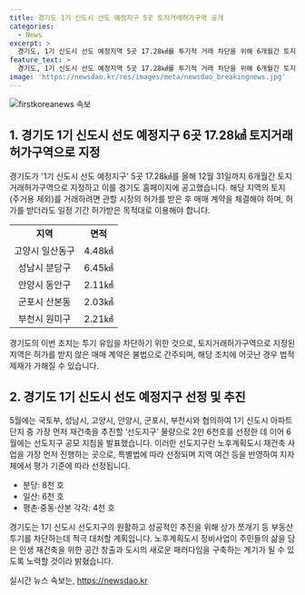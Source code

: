 ```yaml
---
title: 경기도 1기 신도시 선도 예정지구 5곳 토지거래허가구역 공개
categories:
  - News
excerpt: >
  경기도, 1기 신도시 선도 예정지역 5곳 17.28㎢를 투기적 거래 차단을 위해 6개월간 토지거래허가구역으로 지정했다. 해당 지역의 토지 거래는 관할 시장의 허가를 받아야 하며, 위반 시 벌금이 부과된다. 또한, 1기 신도시로 선정된 지역에서는 주민동의율 등을 고려하여 재건축을 추진할 예정이며, 도시주택실장은 투기를 차단하고 새로운 도시 패러다임을 구축하겠다고 밝혔다.
feature_text: >
  경기도, 1기 신도시 선도 예정지역 5곳 17.28㎢를 투기적 거래 차단을 위해 6개월간 토지거래허가구역으로 지정했다. 해당 지역의 토지 거래는 관할 시장의 허가를 받아야 하며, 위반 시 벌금이 부과된다. 또한, 1기 신도시로 선정된 지역에서는 주민동의율 등을 고려하여 재건축을 추진할 예정이며, 도시주택실장은 투기를 차단하고 새로운 도시 패러다임을 구축하겠다고 밝혔다.
image: 'https://newsdao.kr/res/images/meta/newsdao_breakingnews.jpg'
---
```


<p><img src="https://newsdao.kr/res/images/meta/newsdao_breakingnews.jpg" alt="firstkoreanews 속보" /></p>

<h2 data-ke-size="size26">1. 경기도 1기 신도시 선도 예정지구 6곳 17.28㎢ 토지거래허가구역으로 지정</h2>

<p data-ke-size="size16">경기도가 '1기 신도시 선도 예정지구' 5곳 17.28㎢를 올해 12월 31일까지 6개월간 토지거래허가구역으로 지정하고 이를 경기도 홈페이지에 공고했습니다. 해당 지역의 토지(주거용 제외)를 거래하려면 관할 시장의 허가를 받은 후 매매 계약을 체결해야 하며, 허가를 받더라도 일정 기간 허가받은 목적대로 이용해야 합니다.</p>

<table>
    <tr>
        <td style="text-align: center; height: 17px;"><b>지역</b></td>
        <td style="text-align: center; height: 17px;"><b>면적</b></td>
    </tr>
    <tr>
        <td style="text-align: center; height: 17px;">고양시 일산동구</td>
        <td style="text-align: center; height: 17px;">4.48㎢</td>
    </tr>
    <tr>
        <td style="text-align: center; height: 17px;">성남시 분당구</td>
        <td style="text-align: center; height: 17px;">6.45㎢</td>
    </tr>
    <tr>
        <td style="text-align: center; height: 17px;">안양시 동안구</td>
        <td style="text-align: center; height: 17px;">2.11㎢</td>
    </tr>
    <tr>
        <td style="text-align: center; height: 17px;">군포시 산본동</td>
        <td style="text-align: center; height: 17px;">2.03㎢</td>
    </tr>
    <tr>
        <td style="text-align: center; height: 17px;">부천시 원미구</td>
        <td style="text-align: center; height: 17px;">2.21㎢</td>
    </tr>
</table>

<p data-ke-size="size16">경기도의 이번 조치는 투기 유입을 차단하기 위한 것으로, 토지거래허가구역으로 지정된 지역은 허가를 받지 않은 매매 계약은 불법으로 간주되며, 해당 조치에 어긋난 경우 법적 제재가 가해질 수 있습니다.</p>

<h2 data-ke-size="size26">2. 경기도 1기 신도시 선도 예정지구 선정 및 추진</h2>

<p data-ke-size="size16">5월에는 국토부, 성남시, 고양시, 안양시, 군포시, 부천시와 협의하여 1기 신도시 아파트 단지 중 가장 먼저 재건축을 추진할 ‘선도지구’ 물량으로 2만 6천호를 선정한 데 이어 6월에는 선도지구 공모 지침을 발표했습니다. 이러한 선도지구란 노후계획도시 재건축 사업을 가장 먼저 진행하는 곳으로, 특별법에 따라 선정되며 지역 여건 등을 반영하여 지자체에서 평가 기준에 따라 선정됩니다.</p>

<ul>
    <li>분당: 8천 호</li>
    <li>일산: 6천 호</li>
    <li>평촌·중동·산본 각각: 4천 호</li>
</ul>

<p data-ke-size="size16">경기도는 1기 신도시 선도지구의 원활하고 성공적인 추진을 위해 상가 쪼개기 등 부동산투기를 차단하는데 적극 대처할 계획입니다. 노후계획도시 정비사업이 주민들의 삶을 담은 인생 재건축을 위한 공간 창출과 도시의 새로운 패러다임을 구축하는 계기가 될 수 있도록 노력할 것이라 밝혔습니다.</p>
실시간 뉴스 속보는, <a href="https://newsdao.kr" rel="dofollow">https://newsdao.kr</a>


